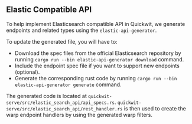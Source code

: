 ## Elastic Compatible API

To help implement Elasticsearch compatible API in Quickwit, we generate endpoints and related types using the `elastic-api-generator`.

To update the generated file, you will have to:
- Download the spec files from the official Elasticsearch repository by running `cargo run --bin elastic-api-generator download` command.
- Include the endpoint spec file if you want to support new endpoints (optional).
- Generate the corresponding rust code by running `cargo run --bin elastic-api-generator generate` command.

The generated code is located at `quickwit-serve/src/elastic_search_api/api_specs.rs`. `quickwit-serve/src/elastic_search_api/rest_handler.rs` is then used to create the warp endpoint handlers by using the generated warp filters.
